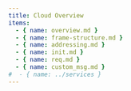 ```yaml
---
title: Cloud Overview
items:
  - { name: overview.md }
  - { name: frame-structure.md }
  - { name: addressing.md }
  - { name: init.md }
  - { name: req.md }
  - { name: custom_msg.md }
#  - { name: ../services }
---
```

